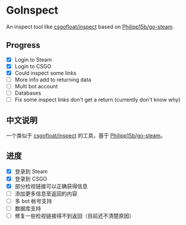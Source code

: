 # GoInspect

An inspect tool like [csgofloat/inspect](https://github.com/csgofloat/inspect) based on [Philipp15b/go-steam](https://github.com/Philipp15b/go-steam).

## Progress

* [x] Login to Steam
* [x] Login to CSGO
* [x] Could inspect some links
* [ ] More info add to returning data
* [ ] Multi bot account
* [ ] Databases
* [ ] Fix some inspect links don't get a return (currently don't know why)

## 中文说明

一个类似于 [csgofloat/inspect](https://github.com/csgofloat/inspect) 的工具，基于 [Philipp15b/go-steam](https://github.com/Philipp15b/go-steam)。

## 进度

* [x] 登录到 Steam
* [x] 登录到 CSGO
* [x] 部分检视链接可以正确获得信息
* [ ] 添加更多信息至返回的内容
* [ ] 多 bot 帐号支持
* [ ] 数据库支持
* [ ] 修复一些检视链接得不到返回（目前还不清楚原因）
